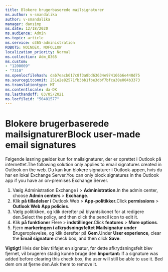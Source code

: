 ```yaml
---
title: Blokere brugerbaserede mailsignaturer
ms.author: v-smandalika
author: v-smandalika
manager: dansimp
ms.date: 12/18/2020
ms.audience: Admin
ms.topic: article
ms.service: o365-administration
ROBOTS: NOINDEX, NOFOLLOW
localization_priority: Normal
ms.collection: Adm_O365
ms.custom:
- "1200009"
- "7310"
ms.openlocfilehash: dab7eacb617c8f3a8bd63634e974166b6e448d75
ms.sourcegitcommit: 251e2e82571fb3bb1fbe3dbf7bfca30e004b3373
ms.translationtype: MT
ms.contentlocale: da-DK
ms.lasthandoff: 03/05/2021
ms.locfileid: "50481577"
---
```

# <a name="block-user-made-email-signatures"></a><span data-ttu-id="a63bc-102">Blokere brugerbaserede mailsignaturer</span><span class="sxs-lookup"><span data-stu-id="a63bc-102">Block user-made email signatures</span></span>

<span data-ttu-id="a63bc-103">Følgende løsning gælder kun for mailsignaturer, der er oprettet i Outlook på internettet.</span><span class="sxs-lookup"><span data-stu-id="a63bc-103">The following solution only applies to email signatures created in Outlook on the web.</span></span> <span data-ttu-id="a63bc-104">Du kan kun blokere signaturer i Outlook-appen, hvis du har en lokal Exchange Server.</span><span class="sxs-lookup"><span data-stu-id="a63bc-104">You can only block signatures in the Outlook app if you have an on-premises Exchange Server.</span></span>

1. <span data-ttu-id="a63bc-105">Vælg Administration Exchange **i**  >  **Administration.**</span><span class="sxs-lookup"><span data-stu-id="a63bc-105">In the admin center, choose **Admin centers** > **Exchange**.</span></span>
2. <span data-ttu-id="a63bc-106">Klik **på tilladelser i** Outlook Web  >  **App-politikker.**</span><span class="sxs-lookup"><span data-stu-id="a63bc-106">Click **permissions** > **Outlook Web App policies**.</span></span>
3. <span data-ttu-id="a63bc-107">Vælg politikken, og klik derefter på blyantsikonet for at redigere den.</span><span class="sxs-lookup"><span data-stu-id="a63bc-107">Select the policy, and then click the pencil icon to edit it.</span></span>
4. <span data-ttu-id="a63bc-108">Klik **på funktioner** Flere  >  **indstillinger.**</span><span class="sxs-lookup"><span data-stu-id="a63bc-108">Click **features** > **More options**.</span></span>
5. <span data-ttu-id="a63bc-109">Fjern **markeringen i afkrydsningsfeltet** **Mailsignatur under** Brugeroplevelse, og klik derefter på **Gem.**</span><span class="sxs-lookup"><span data-stu-id="a63bc-109">Under **User experience**, clear the **Email signature** check box, and then click **Save**.</span></span>

<span data-ttu-id="a63bc-110">**Vigtigt!** Hvis der blev tilføjet en signatur, før dette afkrydsningsfelt blev fjernet, vil brugeren stadig kunne bruge den.</span><span class="sxs-lookup"><span data-stu-id="a63bc-110">**Important:** If a signature was added before clearing this check box, the user will still be able to use it.</span></span> <span data-ttu-id="a63bc-111">Bed dem om at fjerne den.</span><span class="sxs-lookup"><span data-stu-id="a63bc-111">Ask them to remove it.</span></span>
